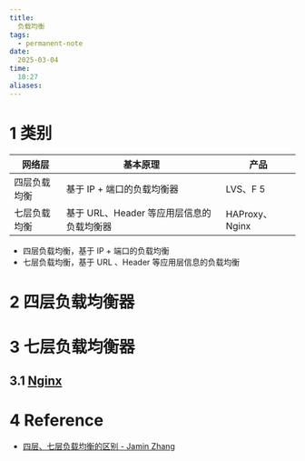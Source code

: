 ```yaml
---
title:
  负载均衡
tags:
  - permanent-note
date:
  2025-03-04
time:
  10:27
aliases:
---
```

# 1 类别

| 网络层    | 基本原理                       | 产品            |
| ------ | -------------------------- | ------------- |
| 四层负载均衡 | 基于 IP + 端口的负载均衡器           | LVS、F 5       |
| 七层负载均衡 | 基于 URL、Header 等应用层信息的负载均衡器 | HAProxy、Nginx |


* 四层负载均衡，基于 IP + 端口的负载均衡
* 七层负载均衡，基于 URL 、Header 等应用层信息的负载均衡

# 2 四层负载均衡器


# 3 七层负载均衡器

## 3.1 [Nginx](Nginx.md)

# 4 Reference

* [四层、七层负载均衡的区别 - Jamin Zhang](https://jaminzhang.github.io/lb/L4-L7-Load-Balancer-Difference/)